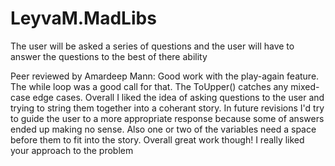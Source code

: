 # LeyvaM.MadLibs

The user will be asked a series of questions and the user will have to answer the questions to the best of there ability

Peer reviewed by Amardeep Mann: Good work with the play-again feature. The while loop was a good call for that. The ToUpper() catches any mixed-case edge cases. Overall I liked the idea of asking questions to the user and trying to string them together into a coherant story. In future revisions I'd try to guide the user to a more appropriate response because some of answers ended up making no sense. Also one or two of the variables need a space before them to fit into the story. Overall great work though! I really liked your approach to the problem